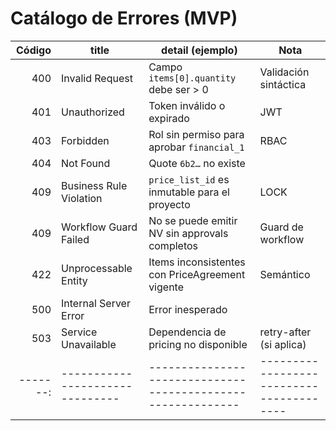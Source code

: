 # Catálogo de Errores (MVP)

| Código | title                         | detail (ejemplo)                                          | Nota                                   |
|-------:|-------------------------------|-----------------------------------------------------------|----------------------------------------|
| 400    | Invalid Request               | Campo `items[0].quantity` debe ser > 0                    | Validación sintáctica                  |
| 401    | Unauthorized                  | Token inválido o expirado                                 | JWT                                    |
| 403    | Forbidden                     | Rol sin permiso para aprobar `financial_1`                | RBAC                                   |
| 404    | Not Found                     | Quote `6b2…` no existe                                    |                                        |
| 409    | Business Rule Violation       | `price_list_id` es inmutable para el proyecto             | LOCK                                   |
| 409    | Workflow Guard Failed         | No se puede emitir NV sin approvals completos             | Guard de workflow                      |
| 422    | Unprocessable Entity          | Items inconsistentes con PriceAgreement vigente           | Semántico                              |
| 500    | Internal Server Error         | Error inesperado                                          |                                        |
| 503    | Service Unavailable           | Dependencia de pricing no disponible                      | retry-after (si aplica)                |
|-------:|-------------------------------|-----------------------------------------------------------|----------------------------------------|
